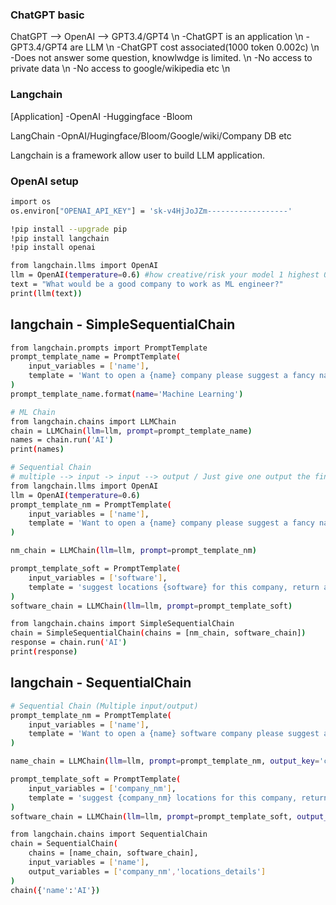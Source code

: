 
### ChatGPT basic 
ChatGPT --> OpenAI --> GPT3.4/GPT4  \n
-ChatGPT is an application \n
-GPT3.4/GPT4 are LLM  \n
-ChatGPT cost associated(1000 token 0.002c)  \n
-Does not answer some question, knowlwdge is limited.  \n
-No access to private data  \n
-No access to google/wikipedia etc  \n

### Langchain  
[Application] 
            -OpenAI
            -Huggingface
            -Bloom

LangChain -OpnAI/Hugingface/Bloom/Google/wiki/Company DB etc 

Langchain is a framework allow user to build LLM application.

### OpenAI setup
```bash
import os
os.environ["OPENAI_API_KEY"] = 'sk-v4HjJoJZm------------------'
```

```bash
!pip install --upgrade pip
!pip install langchain
!pip install openai

from langchain.llms import OpenAI
llm = OpenAI(temperature=0.6) #how creative/risk your model 1 highest 0 lowest 
text = "What would be a good company to work as ML engineer?"
print(llm(text))
```

## langchain - SimpleSequentialChain
```bash
from langchain.prompts import PromptTemplate
prompt_template_name = PromptTemplate(
    input_variables = ['name'],
    template = 'Want to open a {name} company please suggest a fancy name?'
)
prompt_template_name.format(name='Machine Learning')

# ML Chain 
from langchain.chains import LLMChain
chain = LLMChain(llm=llm, prompt=prompt_template_name)
names = chain.run('AI')
print(names)

# Sequential Chain
# multiple --> input -> input --> output / Just give one output the final one 
from langchain.llms import OpenAI
llm = OpenAI(temperature=0.6)
prompt_template_nm = PromptTemplate(
    input_variables = ['name'],
    template = 'Want to open a {name} company please suggest a fancy name?'
)

nm_chain = LLMChain(llm=llm, prompt=prompt_template_nm)

prompt_template_soft = PromptTemplate(
    input_variables = ['software'],
    template = 'suggest locations {software} for this company, return as a list?'
)
software_chain = LLMChain(llm=llm, prompt=prompt_template_soft)

from langchain.chains import SimpleSequentialChain
chain = SimpleSequentialChain(chains = [nm_chain, software_chain])
response = chain.run('AI')
print(response)

```

## langchain - SequentialChain
```bash
# Sequential Chain (Multiple input/output)
prompt_template_nm = PromptTemplate(
    input_variables = ['name'],
    template = 'Want to open a {name} software company please suggest a fancy name?'
)

name_chain = LLMChain(llm=llm, prompt=prompt_template_nm, output_key='company_nm')

prompt_template_soft = PromptTemplate(
    input_variables = ['company_nm'],
    template = 'suggest {company_nm} locations for this company, return as a list?'
)
software_chain = LLMChain(llm=llm, prompt=prompt_template_soft, output_key='locations_details')

from langchain.chains import SequentialChain
chain = SequentialChain(
    chains = [name_chain, software_chain],
    input_variables = ['name'],
    output_variables = ['company_nm','locations_details']
)
chain({'name':'AI'})

```



